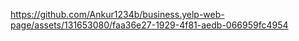 
https://github.com/Ankur1234b/business.yelp-web-page/assets/131653080/faa36e27-1929-4f81-aedb-066959fc4954

